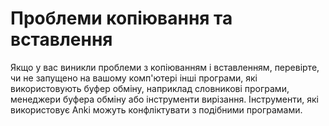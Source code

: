 # Проблеми копіювання та вставлення

Якщо у вас виникли проблеми з копіюванням і вставленням, перевірте, чи
не запущено на вашому комп'ютері  інші програми, які використовують буфер обміну, наприклад словникові програми, менеджери буфера обміну або інструменти вирізання. Інструменти, які використовує Anki можуть конфліктувати з подібними програмами.
